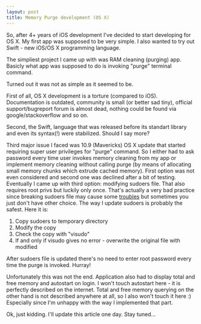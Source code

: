 ```yaml
---
layout: post
title: Memory Purge development (OS X)
---
```

So, after 4+ years of iOS development I've decided to start developing for OS X. My first app was supposed to be very simple.
I also wanted to try out Swift - new iOS/OS X programming language.

The simpliest project I came up with was RAM cleaning (purging) app. Basicly what app was supposed to do is invoking "purge" terminal command.

Turned out it was not as simple as it seemed to be.

First of all, OS X development is a torture (compared to iOS).
Documentation is outdated, community is small (or better sad tiny), official support/bugreport forum is almost dead, nothing could be found via google/stackoverflow and so on.

Second, the Swift, language that was released before its standart library and even its syntax(!) were stabilized. Should I say more?

Third major issue I faced was 10.9 (Mavericks) OS X update that started requiring super user privileges for "purge" command. So I either had to ask password every time user invokes memory cleaning from my app or implement memory cleaning without calling purge (by means of allocating small memory chunks which extrude cached memory). 
First option was not even considered and second one was declined after a bit of testing. Eventually I came up with third option: modifying sudoers file. That also requires root privs but luckily only once. 
That's actually a very bad practice since breaking sudoers file may cause some [troubles](http://astrails.com/blog/2009/9/29/how-to-fix-a-hosed-etc-sudoers-file-on-mac-osx) but sometimes you just don't have other choice.
The way I update sudoers is probably the safest. Here it is:

1. Copy sudoers to temporary directory
2. Modify the copy
3. Check the copy with "visudo"
4. If and only if visudo gives no error - overwrite the original file with modified

After sudoers file is updated there's no need to enter root password every time the purge is invoked. Hurray! 

Unfortunately this was not the end.
Application also had to display total and free memory and autostart on login.
I won't touch autostart here - it is perfectly described on the internet.
Total and free memory querying on the other hand is not described anywhere at all, so I also won't touch it here :) 
Especially since I'm unhappy with the way I implemented that part.

Ok, just kidding. I'll update this article one day. Stay tuned...
